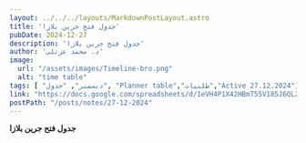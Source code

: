 ```yaml
---
layout: ../../../layouts/MarkdownPostLayout.astro
title: 'جدول فتح جرين بلازا'
pubDate: 2024-12-27
description: 'جدول فتح جرين بلازا'
author: 'د. محمد عزتلى'
image:
  url: "/assets/images/Timeline-bro.png"
  alt: "time table"
tags: [ "ديسمبر", "جدول", "Planner table","طلبيات","Active 27.12.2024"]
link: "https://docs.google.com/spreadsheets/d/1eVH4P1X42HBmT55V185J6OLZwDSG_YjQ/edit?usp=sharing&ouid=106439338913487915657&rtpof=true&sd=true"
postPath: "/posts/notes/27-12-2024"
---
```



**جدول فتح جرين بلازا**